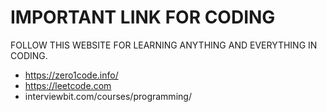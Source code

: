 # IMPORTANT LINK FOR CODING

FOLLOW THIS WEBSITE FOR LEARNING ANYTHING AND EVERYTHING IN CODING.

- https://zero1code.info/
- https://leetcode.com
- interviewbit.com/courses/programming/

